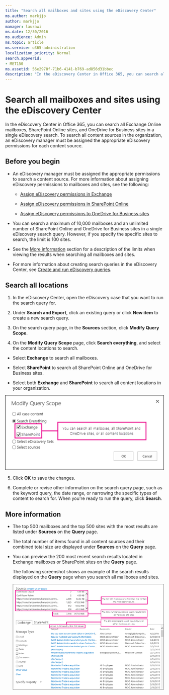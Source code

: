```yaml
---
title: "Search all mailboxes and sites using the eDiscovery Center"
ms.author: markjjo
author: markjjo
manager: laurawi
ms.date: 12/30/2016
ms.audience: Admin
ms.topic: article
ms.service: o365-administration
localization_priority: Normal
search.appverid:
- MET150
ms.assetid: 56e2978f-71b6-4141-b769-ad856d31bbec
description: "In the eDiscovery Center in Office 365, you can search all Exchange Online mailboxes, SharePoint Online sites, and OneDrive for Business sites in a single eDiscovery search. To search all content sources in the organization, an eDiscovery manager must be assigned the appropriate eDiscovery permissions for each content source."
---
```


# Search all mailboxes and sites using the eDiscovery Center

In the eDiscovery Center in Office 365, you can search all Exchange Online mailboxes, SharePoint Online sites, and OneDrive for Business sites in a single eDiscovery search. To search all content sources in the organization, an eDiscovery manager must be assigned the appropriate eDiscovery permissions for each content source. 
  
## Before you begin

- An eDiscovery manager must be assigned the appropriate permissions to search a content source. For more information about assigning eDiscovery permissions to mailboxes and sites, see the following: 
    
  - [Assign eDiscovery permissions in Exchange](https://go.microsoft.com/fwlink/p/?LinkId=526886)
    
  - [Assign eDiscovery permissions in SharePoint Online](https://go.microsoft.com/fwlink/p/?LinkId=526885)
    
  - [Assign eDiscovery permissions to OneDrive for Business sites](assign-permissions-to-onedrive-for-business-sites.md)
    
- You can search a maximum of 10,000 mailboxes and an unlimited number of SharePoint Online and OneDrive for Business sites in a single eDiscovery search query. However, if you specify the specific sites to search, the limit is 100 sites.
    
- See the [More information](search-all-mailboxes-and-sites-with-ediscovery.md#moreinfo) section for a description of the limits when viewing the results when searching all mailboxes and sites. 
    
- For more information about creating search queries in the eDiscovery Center, see [Create and run eDiscovery queries](https://go.microsoft.com/fwlink/p/?LinkID=404032).
    
## Search all locations

1. In the eDiscovery Center, open the eDiscovery case that you want to run the search query for.
    
2. Under **Search and Export**, click an existing query or click **New item** to create a new search query. 
    
3. On the search query page, in the **Sources** section, click **Modify Query Scope**.
    
4. On the **Modify Query Scope** page, click **Search everything**, and select the content locations to search.
    
  - Select **Exchange** to search all mailboxes. 
    
  - Select **SharePoint** to search all SharePoint Online and OneDrive for Business sites. 
    
  - Select both **Exchange** and **SharePoint** to search all content locations in your organization. 
    
![Search all mailboxes and sites](media/e1f919ab-5596-43bb-a3c9-626cd41067b3.gif)
  
5. Click **OK** to save the changes. 
    
6. Complete or revise other information on the search query page, such as the keyword query, the date range, or narrowing the specific types of content to search for. When you're ready to run the query, click **Search**. 
    
## More information
<a name="moreinfo"> </a>

- The top 500 mailboxes and the top 500 sites with the most results are listed under **Sources** on the **Query** page. 
    
- The total number of items found in all content sources and their combined total size are displayed under **Sources** on the **Query** page. 
    
- You can preview the 200 most recent search results located in Exchange mailboxes or SharePoint sites on the **Query** page. 
    
    The following screenshot shows an example of the search results displayed on the **Query** page when you search all mailboxes and sites. 
    
    ![Screenshot of results when searching all locations](media/4bf430f6-41ab-4bf6-afa9-33c3f6fd8b16.gif)
  

